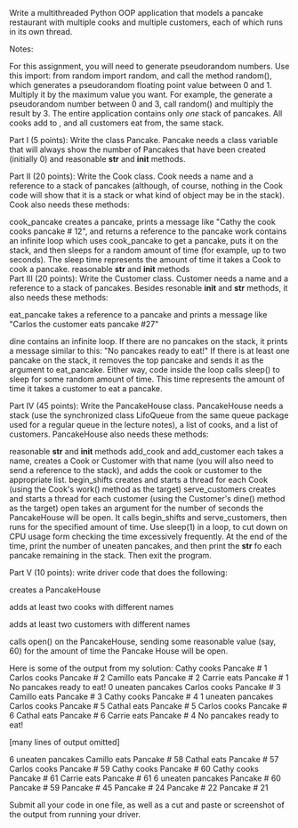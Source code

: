 Write a multithreaded Python OOP application that models a pancake restaurant with multiple cooks and multiple customers, each of which runs in its own thread.

Notes:

For this assignment, you will need to generate pseudorandom numbers.  Use this import: from random import random, and call the method random(), which generates a pseudorandom floating point value between 0 and 1.  Multiply it by the maximum value you want. For example, the generate a pseudorandom number between 0 and 3, call random() and multiply the result by 3.
The entire application contains only *one* stack of pancakes.  All cooks add to , and all customers eat from, the same stack.
 

Part I (5 points): Write the class Pancake.  Pancake needs a class variable that will always show the number of Pancakes that have been created (initially 0) and  reasonable __str__ and __init__ methods.

Part II (20 points): Write the Cook class.  Cook needs a name and a reference to a stack of pancakes (although, of course, nothing in the Cook code will show that it is a stack or what kind of object may be in the stack). Cook also needs these methods:

cook_pancake creates a pancake, prints a message like "Cathy the cook cooks pancake # 12", and returns a reference to the pancake
work contains an infinite loop which uses cook_pancake to get a pancake, puts it on the stack, and then sleeps for a random amount of time (for example, up to two seconds).  The sleep time represents the amount of time it takes a Cook to cook a pancake.
reasonable __str__ and __init__ methods        
Part III (20 points): Write the Customer class.  Customer needs a name and a reference to a stack of pancakes.  Besides resonable __init__ and __str__ methods, it also needs these methods:

eat_pancake takes a reference to a pancake and prints a message like "Carlos the customer eats pancake #27"

dine contains an infinite loop.  If there are no pancakes on the stack, it prints a message similar to this: "No pancakes ready to eat!" If there is at least one pancake on the stack, it removes the top pancake and sends it as the argument to eat_pancake.  Either way, code inside the loop calls sleep() to sleep for some random amount of time.  This time represents the amount of time it takes a customer to eat a pancake.

Part IV (45 points): Write the PancakeHouse class.  PancakeHouse needs a stack (use the synchronized class LifoQueue from the same queue package used for a regular queue in the lecture notes), a list of cooks, and a list of customers.  PancakeHouse also needs these methods:

reasonable __str__ and __init__ methods
add_cook and add_customer each takes a name, creates a Cook or Customer with that name (you will also need to send a reference to the stack), and adds the cook or customer to the appropriate list.
begin_shifts creates and starts a thread for each Cook (using the Cook's work() method as the target)
serve_customers creates and starts a thread for each customer (using the Customer's dine() method as the target)
open takes an argument for the number of seconds the PancakeHouse will be open.  It calls begin_shifts and serve_customers, then runs for the specified amount of time.  Use sleep(1) in a loop, to cut down on CPU usage form checking the time excessively frequently.  At the end of the time, print the number of uneaten pancakes, and then print the __str__ fo each pancake remaining in the stack.  Then exit the program.
 
Part V (10 points): write driver code that does the following:  

creates a PancakeHouse

adds at least two cooks with different names 

adds at least two customers with different names

calls open() on the PancakeHouse, sending some reasonable value (say, 60) for the amount of time the Pancake House will be open.

 

Here is some of the output from my solution:
Cathy cooks Pancake # 1
Carlos cooks Pancake # 2
Camillo eats Pancake # 2
Carrie eats Pancake # 1
No pancakes ready to eat!
0 uneaten pancakes
Carlos cooks Pancake # 3
Camillo eats Pancake # 3
Cathy cooks Pancake # 4
1 uneaten pancakes
Carlos cooks Pancake # 5
Cathal eats Pancake # 5
Carlos cooks Pancake # 6
Cathal eats Pancake # 6
Carrie eats Pancake # 4
No pancakes ready to eat!

[many lines of output omitted]

6 uneaten pancakes
Camillo eats Pancake # 58
Cathal eats Pancake # 57
Carlos cooks Pancake # 59
Cathy cooks Pancake # 60
Cathy cooks Pancake # 61
Carrie eats Pancake # 61
6 uneaten pancakes
Pancake # 60
Pancake # 59
Pancake # 45
Pancake # 24
Pancake # 22
Pancake # 21

 

Submit all your code in one file, as well as a cut and paste or screenshot of the output from running your driver.
